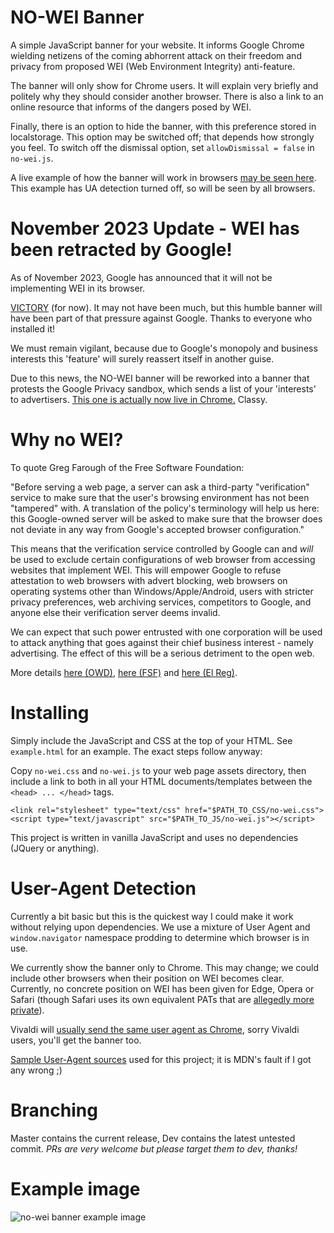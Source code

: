 NO-WEI Banner
=============
A simple JavaScript banner for your website. It informs Google Chrome wielding netizens of the coming abhorrent attack on their freedom and privacy from proposed WEI (Web Environment Integrity) anti-feature.

The banner will only show for Chrome users. It will explain very briefly and politely why they should consider another browser. There is also a link to an online resource that informs of the dangers posed by WEI.

Finally, there is an option to hide the banner, with this preference stored in localstorage. This option may be switched off; that depends how strongly you feel. To switch off the dismissal option, set `allowDismissal = false` in `no-wei.js`.

A live example of how the banner will work in browsers [may be seen here](https://soft.thran.uk/no-wei.html). This example has UA detection turned off, so will be seen by all browsers.

# November 2023 Update - WEI has been retracted by Google!
As of November 2023, Google has announced that it will not be implementing WEI in its browser.

[VICTORY](https://www.theregister.com/2023/11/02/google_abandons_web_environment_integrity/) (for now). It may not have been much, but this humble banner will have been part of that pressure against Google. Thanks to everyone who installed it!

We must remain vigilant, because due to Google's monopoly and business interests this 'feature' will surely reassert itself in another guise.

Due to this news, the NO-WEI banner will be reworked into a banner that protests the Google Privacy sandbox, which sends a list of your 'interests' to advertisers. [This one is actually now live in Chrome.](https://www.theregister.com/2023/09/06/google_privacy_popup_chrome/) Classy.

# Why no WEI?
To quote Greg Farough of the Free Software Foundation:

"Before serving a web page, a server can ask a third-party "verification" service to make sure that the user's browsing environment has not been "tampered" with. A translation of the policy's terminology will help us here: this Google-owned server will be asked to make sure that the browser does not deviate in any way from Google's accepted browser configuration."

This means that the verification service controlled by Google can and *will* be used to exclude certain configurations of web browser from accessing websites that implement WEI. This will empower Google to refuse attestation to web browsers with advert blocking, web browsers on operating systems other than Windows/Apple/Android, users with stricter privacy preferences, web archiving services, competitors to Google, and anyone else their verification server deems invalid.

We can expect that such power entrusted with one corporation will be used to attack anything that goes against their chief business interest - namely advertising. The effect of this will be a serious detriment to the open web.

More details [here (OWD)](https://openwebdefenders.org/), [here (FSF)](https://www.fsf.org/blogs/community/web-environment-integrity-is-an-all-out-attack-on-the-free-internet) and [here (El Reg)](https://www.theregister.com/2023/07/27/google_web_environment_integrity/).

# Installing
Simply include the JavaScript and CSS at the top of your HTML. See `example.html` for an example. The exact steps follow anyway:

Copy `no-wei.css` and `no-wei.js` to your web page assets directory, then include a link to both in all your HTML documents/templates between the `<head> ... </head>` tags.

```
<link rel="stylesheet" type="text/css" href="$PATH_TO_CSS/no-wei.css">
<script type="text/javascript" src="$PATH_TO_JS/no-wei.js"></script>
```
This project is written in vanilla JavaScript and uses no dependencies (JQuery or anything).

# User-Agent Detection
Currently a bit basic but this is the quickest way I could make it work without relying upon dependencies. We use a mixture of User Agent and `window.navigator` namespace prodding to determine which browser is in use.

We currently show the banner only to Chrome. This may change; we could include other browsers when their position on WEI becomes clear. Currently, no concrete position on WEI has been given for Edge, Opera or Safari (though Safari uses its own equivalent PATs that are [allegedly more private](https://www.theregister.com/2023/07/27/google_web_environment_integrity/)).

Vivaldi will [usually send the same user agent as Chrome](https://vivaldi.com/blog/user-agent-changes/), sorry Vivaldi users, you'll get the banner too.

[Sample User-Agent sources](https://developer.mozilla.org/en-US/docs/Web/HTTP/Headers/User-Agent) used for this project; it is MDN's fault if I got any wrong ;)

# Branching
Master contains the current release, Dev contains the latest untested commit. *PRs are very welcome but please target them to dev, thanks!*

# Example image
![no-wei banner example image](no-wei-example1.png)

